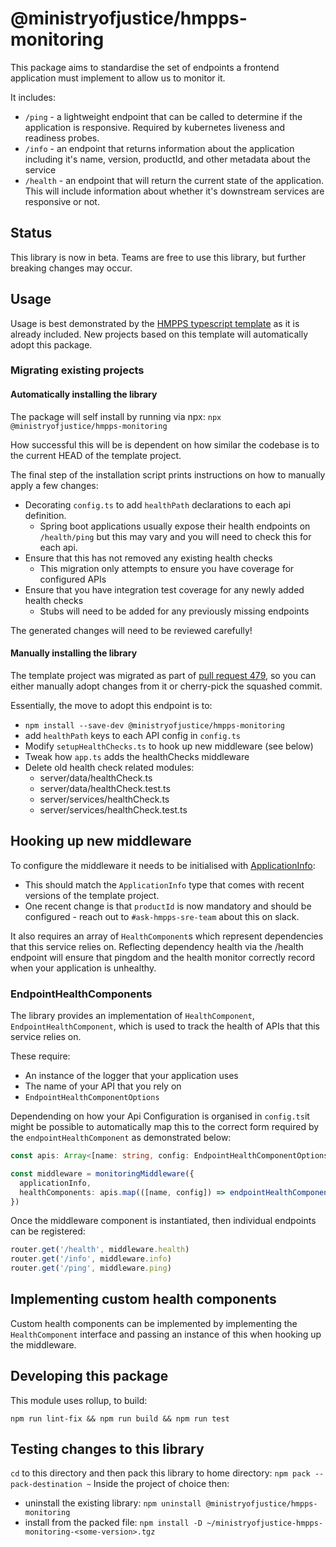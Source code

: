# @ministryofjustice/hmpps-monitoring

This package aims to standardise the set of endpoints a frontend application must implement to allow us to monitor it.

It includes:

- `/ping` - a lightweight endpoint that can be called to determine if the application is responsive. Required by kubernetes liveness and readiness probes.
- `/info` - an endpoint that returns information about the application including it's name, version, productId, and other metadata about the service
- `/health` - an endpoint that will return the current state of the application. This will include information about whether it's downstream services are responsive or not.

## Status

This library is now in beta. Teams are free to use this library, but further breaking changes may occur.

## Usage

Usage is best demonstrated by the [HMPPS typescript template](https://github.com/ministryofjustice/hmpps-template-typescript)
as it is already included.
New projects based on this template will automatically adopt this package.

### Migrating existing projects

#### Automatically installing the library

The package will self install by running via npx:
`npx @ministryofjustice/hmpps-monitoring`

How successful this will be is dependent on how similar the codebase is to the current HEAD of the template project.

The final step of the installation script prints instructions on how to manually apply a few changes:

* Decorating `config.ts` to add `healthPath` declarations to each api definition.
  * Spring boot applications usually expose their health endpoints on `/health/ping` but this may vary and you will need to check this for each api.  
* Ensure that this has not removed any existing health checks
  * This migration only attempts to ensure you have coverage for configured APIs
* Ensure that you have integration test coverage for any newly added health checks
  * Stubs will need to be added for any previously missing endpoints

The generated changes will need to be reviewed carefully! 

#### Manually installing the library

The template project was migrated as part of [pull request 479](https://github.com/ministryofjustice/hmpps-template-typescript/pull/479),
so you can either manually adopt changes from it or cherry-pick the squashed commit.

Essentially, the move to adopt this endpoint is to:

- `npm install --save-dev @ministryofjustice/hmpps-monitoring`
- add `healthPath` keys to each API config in `config.ts`
- Modify `setupHealthChecks.ts` to hook up new middleware (see below)
- Tweak how `app.ts` adds the healthChecks middleware
- Delete old health check related modules:
  - server/data/healthCheck.ts
  - server/data/healthCheck.test.ts
  - server/services/healthCheck.ts
  - server/services/healthCheck.test.ts

## Hooking up new middleware

To configure the middleware it needs to be initialised with [ApplicationInfo](https://github.com/ministryofjustice/hmpps-typescript-lib/blob/dd4da10195ec6701fa3120a8935ffac679701cbd/packages/monitoring/src/main/types/DeploymentInfoType.ts#L26):

- This should match the `ApplicationInfo` type that comes with recent versions of the template project.
- One recent change is that `productId` is now mandatory and should be configured - reach out to `#ask-hmpps-sre-team` about this on slack.

It also requires an array of `HealthComponent`s which represent dependencies that this service relies on.
Reflecting dependency health via the /health endpoint will ensure that pingdom and the health monitor correctly record when your application is unhealthy.

### EndpointHealthComponents

The library provides an implementation of `HealthComponent`, `EndpointHealthComponent`, which is used to track the health of APIs that this service relies on. 

These require:

- An instance of the logger that your application uses
- The name of your API that you rely on
- `EndpointHealthComponentOptions`

Dependending on how your Api Configuration is organised in `config.ts`it might be possible to automatically map this to the correct form required by the `endpointHealthComponent` as demonstrated below:

```ts
const apis: Array<[name: string, config: EndpointHealthComponentOptions]> =  ...

const middleware = monitoringMiddleware({
  applicationInfo,
  healthComponents: apis.map(([name, config]) => endpointHealthComponent(logger, name, config)),
})
```

Once the middleware component is instantiated, then individual endpoints can be registered: 
```ts
router.get('/health', middleware.health)
router.get('/info', middleware.info)
router.get('/ping', middleware.ping)
```

## Implementing custom health components

Custom health components can be implemented by implementing the `HealthComponent` interface and passing an instance of this when hooking up the middleware.


## Developing this package

This module uses rollup, to build:

`npm run lint-fix && npm run build && npm run test`

## Testing changes to this library

`cd` to this directory and then pack this library to home directory: `npm pack --pack-destination ~`
Inside the project of choice then:
* uninstall the existing library: `npm uninstall @ministryofjustice/hmpps-monitoring`
* install from the packed file: `npm install -D ~/ministryofjustice-hmpps-monitoring-<some-version>.tgz`